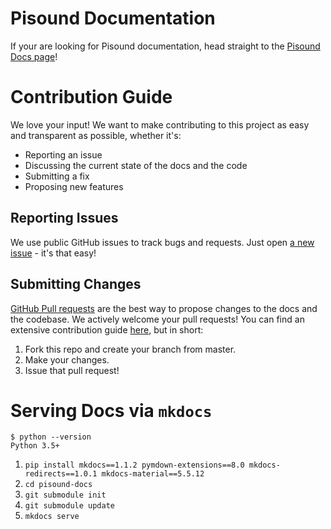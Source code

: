 # Pisound Documentation

If your are looking for Pisound documentation, head straight to the [Pisound Docs page](https://blokas.io/pisound/docs/)!


# Contribution Guide

We love your input! We want to make contributing to this project as easy and transparent as possible, whether it's:

- Reporting an issue
- Discussing the current state of the docs and the code
- Submitting a fix
- Proposing new features

## Reporting Issues
We use public GitHub issues to track bugs and requests. Just open [a new issue](https://github.com/BlokasLabs/pisound-docs/issues) - it's that easy!

## Submitting Changes
[GitHub Pull requests](https://docs.github.com/en/pull-requests) are the best way to propose changes to the docs and the codebase. We actively welcome your pull requests! You can find an extensive contribution guide [here](https://github.com/firstcontributions/first-contributions), but in short:

1. Fork this repo and create your branch from master.
1. Make your changes.
1. Issue that pull request!


# Serving Docs via `mkdocs`

```
$ python --version
Python 3.5+
```

1. `pip install mkdocs==1.1.2 pymdown-extensions==8.0 mkdocs-redirects==1.0.1 mkdocs-material==5.5.12`
1. `cd pisound-docs`
1. `git submodule init`
1. `git submodule update`
1. `mkdocs serve`
